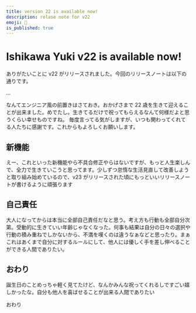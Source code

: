 ```yaml
---
title: version 22 is available now!
description: relase note for v22
emoji: 🎂
is_published: true
---
```


# Ishikawa Yuki v22 is available now!

ありがたいことに v22 がリリースされました。今回のリリースノートは以下の通りです。

\.\.\.

なんてエンジニア風の前置きはさておき。おかげさまで 22 歳を生きて迎えることが出来ました。めでたし。生きてるだけで祝ってもらえるなんて何様だよと思うくらい幸せものですね。
毎度言ってる気がしますが、いつも関わってくれてる人たちに感謝です。これからもよろしくお願いします。

## 新機能

えー、これといった新機能やら不具合修正やらはないですが、もっと人生楽しんで、全力で生きていこうと思ってます。少しずつ怠惰な生活見直して改善しようと取り組み始めているので、v23 がリリースされた頃にもっといいリリースノートが書けるように頑張ります

## 自己責任

大人になってからは本当に全部自己責任だなと思う。考え方も行動も全部自分次第。受動的に生きていい年齢じゃなくなった。何事も結果は自分の日々の選択や行動の積み重ねでしかないから、不満を嘆くのは違うなぁなどと思ったり。まぁこれはあくまで自分に対するルールにして、他人には優しく手を差し伸べることができる人間でありたい。

## おわり

誕生日のことめっちゃ軽く見てたけど、なんかみんな祝ってくれるしですごい嬉しかったな。自分も他人を喜ばせることが出来る人間でありたい

おわり
